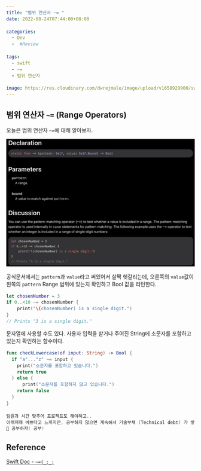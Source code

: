 ```yaml
---
title: "범위 연산자 ~= "
date: 2022-08-24T07:44:00+08:00

categories:
  - Dev
  -  #Review

tags:
  - swift
  - ~=
  - 범위 연산자

image: https://res.cloudinary.com/dwrejmale/image/upload/v1658929900/swift_dpaoqx.png #the-creative-exchange-d2zvqp3fpro-unsplash.jpg
---
```


## 범위 연산자 `~=` (Range Operators)

오늘은 범위 연산자 `~=`에 대해 알아보자.

![img](post/swift/220824-1.png)

공식문서에서는 `pattern`과 `value`라고 써있어서 살짝 헷갈리는데,
오른쪽의 `value`값이 왼쪽의 `pattern` Range 범위에 있는지 확인하고 Bool 값을 리턴한다.

```swift
let chosenNumber = 3
if 0..<10 ~= chosenNumber {
    print("\(chosenNumber) is a single digit.")
}
// Prints "3 is a single digit."
```

문자열에 사용할 수도 있다.
사용자 입력을 받거나 주어진 String에 소문자를 포함하고 있는지 확인하는 함수이다.

```swift
func checkLowercase(of input: String) -> Bool {
  if "a"..."z" ~= input {
    print("소문자를 포함하고 있습니다.")
    return true
  } else {
      print("소문자를 포함하지 않고 있습니다.")
    return false
  }
}

팀원과 시간 맞추어 프로젝트도 해야하고..
이래저래 바쁘다고 느끼지만, 공부하지 않으면 계속해서 기술부채 (Technical debt) 가 쌓인다.
📖 공부하자! 공부!

```

## Reference

[Swift Doc - `~=(_:_:`](<https://developer.apple.com/documentation/swift/range/~=(_:_:)>)
